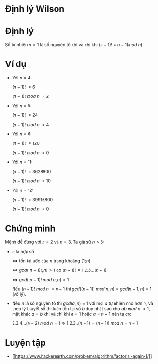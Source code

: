 # Định lý Wilson

# Định lý

Số tự nhiên $n>1$ là số nguyên tố khi và chỉ khi $(n-1)!\equiv n-1 (mod \ n)$.

# Ví dụ

- Với $n=4$:

	$(n-1)!\ =6$

	$(n-1)!\ mod\ n\ =2$

- Với $n=5$:

	$(n-1)!\ =24$

	$(n-1)!\ mod\ n\ =4$

- Với $n=6$:

	$(n-1)!\ =120$

	$(n-1)!\ mod\ n\ =0$

- Với $n=11$:

	$(n-1)!\ =3628800$

	$(n-1)!\ mod\ n\ =10$

- Với $n=12$:

	$(n-1)!\ =39916800$

	$(n-1)!\ mod\ n\ =0$

# Chứng minh

Mệnh đề đúng với $n=2$ và $n=3$. Ta giả sử $n>3$:

- $n$ là hợp số

	$\Leftrightarrow$ tồn tại ước của $n$ trong khoảng $(1;n)$

	$\Leftrightarrow \ gcd((n-1)!,n)>1$ do $(n-1)!=1.2.3...(n-1)$

	$\Leftrightarrow \ gcd((n-1)! \ mod \ n,n)>1$

	Nếu $(n-1)! \ mod \ n \ = n-1$ thì $gcd((n-1)! \ mod \ n,n)=gcd(n-1,n)=1$ (vô lý).

- Nếu $n$ là số nguyên tố thì $gcd(a,n)=1$ với mọi $a$ tự nhiên nhỏ hơn $n$, và theo lý thuyết số thì luôn tồn tại số $b$ duy nhất sao cho $ab \ mod \ n \ =1$, mặt khác $a=b$ khi và chỉ khi $a=1$ hoặc $a=n-1$ nên ta có:

	$2.3.4...(n-2) \ mod \ n =1 \ \Rightarrow \ 1.2.3..(n-1)=(n-1)! \ mod \ n = n-1$

# Luyện tập

- [[https://www.hackerearth.com/problem/algorithm/factorial-again-1/]]